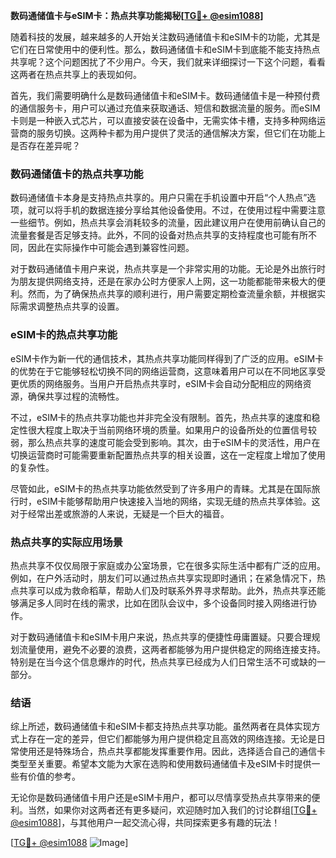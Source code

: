 **数码通储值卡与eSIM卡：热点共享功能揭秘[[TG💪+ @esim1088](https://t.me/s/esim1088)]**

随着科技的发展，越来越多的人开始关注数码通储值卡和eSIM卡的功能，尤其是它们在日常使用中的便利性。那么，数码通储值卡和eSIM卡到底能不能支持热点共享呢？这个问题困扰了不少用户。今天，我们就来详细探讨一下这个问题，看看这两者在热点共享上的表现如何。

首先，我们需要明确什么是数码通储值卡和eSIM卡。数码通储值卡是一种预付费的通信服务卡，用户可以通过充值来获取通话、短信和数据流量的服务。而eSIM卡则是一种嵌入式芯片，可以直接安装在设备中，无需实体卡槽，支持多种网络运营商的服务切换。这两种卡都为用户提供了灵活的通信解决方案，但它们在功能上是否存在差异呢？

### 数码通储值卡的热点共享功能

数码通储值卡本身是支持热点共享的。用户只需在手机设置中开启“个人热点”选项，就可以将手机的数据连接分享给其他设备使用。不过，在使用过程中需要注意一些细节。例如，热点共享会消耗较多的流量，因此建议用户在使用前确认自己的流量套餐是否足够支持。此外，不同的设备对热点共享的支持程度也可能有所不同，因此在实际操作中可能会遇到兼容性问题。

对于数码通储值卡用户来说，热点共享是一个非常实用的功能。无论是外出旅行时为朋友提供网络支持，还是在家办公时方便家人上网，这一功能都能带来极大的便利。然而，为了确保热点共享的顺利进行，用户需要定期检查流量余额，并根据实际需求调整热点共享的设置。

### eSIM卡的热点共享功能

eSIM卡作为新一代的通信技术，其热点共享功能同样得到了广泛的应用。eSIM卡的优势在于它能够轻松切换不同的网络运营商，这意味着用户可以在不同地区享受更优质的网络服务。当用户开启热点共享时，eSIM卡会自动分配相应的网络资源，确保共享过程的流畅性。

不过，eSIM卡的热点共享功能也并非完全没有限制。首先，热点共享的速度和稳定性很大程度上取决于当前网络环境的质量。如果用户的设备所处的位置信号较弱，那么热点共享的速度可能会受到影响。其次，由于eSIM卡的灵活性，用户在切换运营商时可能需要重新配置热点共享的相关设置，这在一定程度上增加了使用的复杂性。

尽管如此，eSIM卡的热点共享功能依然受到了许多用户的青睐。尤其是在国际旅行时，eSIM卡能够帮助用户快速接入当地的网络，实现无缝的热点共享体验。这对于经常出差或旅游的人来说，无疑是一个巨大的福音。

### 热点共享的实际应用场景

热点共享不仅仅局限于家庭或办公室场景，它在很多实际生活中都有广泛的应用。例如，在户外活动时，朋友们可以通过热点共享实现即时通讯；在紧急情况下，热点共享可以成为救命稻草，帮助人们及时联系外界寻求帮助。此外，热点共享还能够满足多人同时在线的需求，比如在团队会议中，多个设备同时接入网络进行协作。

对于数码通储值卡和eSIM卡用户来说，热点共享的便捷性毋庸置疑。只要合理规划流量使用，避免不必要的浪费，这两者都能够为用户提供稳定的网络连接支持。特别是在当今这个信息爆炸的时代，热点共享已经成为人们日常生活不可或缺的一部分。

### 结语

综上所述，数码通储值卡和eSIM卡都支持热点共享功能。虽然两者在具体实现方式上存在一定的差异，但它们都能够为用户提供稳定且高效的网络连接。无论是日常使用还是特殊场合，热点共享都能发挥重要作用。因此，选择适合自己的通信卡类型至关重要。希望本文能为大家在选购和使用数码通储值卡及eSIM卡时提供一些有价值的参考。

无论你是数码通储值卡用户还是eSIM卡用户，都可以尽情享受热点共享带来的便利。当然，如果你对这两者还有更多疑问，欢迎随时加入我们的讨论群组[[TG💪+ @esim1088](https://t.me/s/esim1088)]，与其他用户一起交流心得，共同探索更多有趣的玩法！

[[TG💪+ @esim1088](https://t.me/s/esim1088) ![Image](https://i.postimg.cc/4NQfJmqS/Snipaste-2025-05-13-00-14-12.png)]